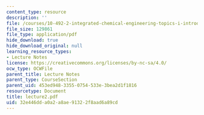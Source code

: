 ```yaml
---
content_type: resource
description: ''
file: /courses/10-492-2-integrated-chemical-engineering-topics-i-introduction-to-biocatalysis-fall-2004/32e446dda0a2a8ae91322f8aad6a89cd_lecture2.pdf
file_size: 129861
file_type: application/pdf
hide_download: true
hide_download_original: null
learning_resource_types:
- Lecture Notes
license: https://creativecommons.org/licenses/by-nc-sa/4.0/
ocw_type: OCWFile
parent_title: Lecture Notes
parent_type: CourseSection
parent_uid: 453ed948-3355-0754-533e-3bea2d1f1816
resourcetype: Document
title: lecture2.pdf
uid: 32e446dd-a0a2-a8ae-9132-2f8aad6a89cd
---
```

